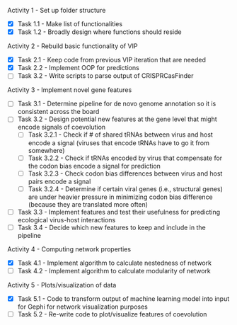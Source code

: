 Activity 1 - Set up folder structure
- [x] Task 1.1 - Make list of functionalities
- [x] Task 1.2 - Broadly design where functions should reside 

Activity 2 - Rebuild basic functionality of VIP 
- [x] Task 2.1 - Keep code from previous VIP iteration that are needed
- [x] Task 2.2 - Implement OOP for predictions
- [ ] Task 3.2 - Write scripts to parse output of CRISPRCasFinder

Activity 3 - Implement novel gene features
- [ ] Task 3.1 - Determine pipeline for de novo genome annotation so it is consistent across the board
- [ ] Task 3.2 - Design potential new features at the gene level that might encode signals of coevolution
	- [ ] Task 3.2.1 - Check if # of shared tRNAs between virus and host encode a signal (viruses that encode tRNAs have to go it from somewhere) 
	- [ ] Task 3.2.2 - Check if tRNAs encoded by virus that compensate for the codon bias encode a signal for prediction
	- [ ] Task 3.2.3 - Check codon bias differences between virus and host pairs encode a signal
	- [ ] Task 3.2.4 - Determine if certain viral genes (i.e., structural genes) are under heavier pressure in minimizing codon bias difference (because they are translated more often)
- [ ] Task 3.3 - Implement features and test their usefulness for predicting ecological virus-host interactions
- [ ] Task 3.4 - Decide which new features to keep and include in the pipeline 

Activity 4 - Computing network properties
- [x] Task 4.1 - Implement algorithm to calculate nestedness of network
- [ ] Task 4.2 - Implement algorithm to calculate modularity of network 

Activity 5 - Plots/visualization of data
- [x] Task 5.1 - Code to transform output of machine learning model into input for Gephi for network visualization purposes
- [ ] Task 5.2 - Re-write code to plot/visualize features of coevolution
